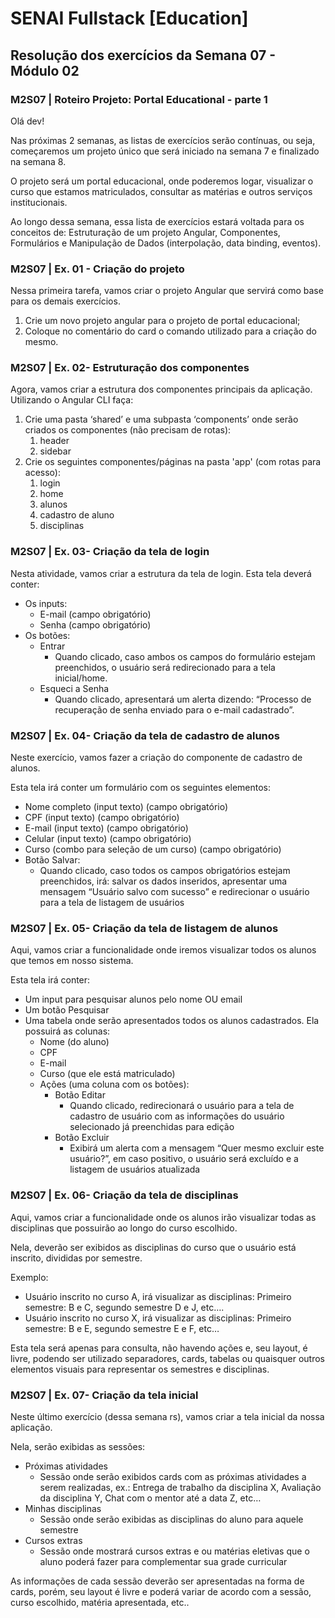 # SENAI Fullstack [Education]

## Resolução dos exercícios da Semana 07 - Módulo 02

### M2S07 | Roteiro Projeto: Portal Educational - parte 1

Olá dev!

Nas próximas 2 semanas, as listas de exercícios serão contínuas, ou seja, começaremos um projeto único que será iniciado na semana 7 e finalizado na semana 8.

O projeto será um portal educacional, onde poderemos logar, visualizar o curso que estamos matriculados, consultar as matérias e outros serviços institucionais.

Ao longo dessa semana, essa lista de exercícios estará voltada para os conceitos de: Estruturação de um projeto Angular, Componentes, Formulários e Manipulação de Dados (interpolação, data binding, eventos).

### M2S07 | Ex. 01 - Criação do projeto

Nessa primeira tarefa, vamos criar o projeto Angular que servirá como base para os demais exercícios.

1. Crie um novo projeto angular para o projeto de portal educacional;
2. Coloque no comentário do card o comando utilizado para a criação do mesmo.

### M2S07 | Ex. 02- Estruturação dos componentes

Agora, vamos criar a estrutura dos componentes principais da aplicação. Utilizando o Angular CLI faça:

1. Crie uma pasta ‘shared’ e uma subpasta ‘components’ onde serão criados os componentes (não precisam de rotas):
   1. header
   2. sidebar
2. Crie os seguintes componentes/páginas na pasta 'app' (com rotas para acesso):
   1. login
   2. home
   3. alunos
   4. cadastro de aluno
   5. disciplinas

### M2S07 | Ex. 03- Criação da tela de login

Nesta atividade, vamos criar a estrutura da tela de login. Esta tela deverá conter:

- Os inputs:
  - E-mail (campo obrigatório)
  - Senha (campo obrigatório)
- Os botões:
  - Entrar
    - Quando clicado, caso ambos os campos do formulário estejam preenchidos, o usuário será redirecionado para a tela inicial/home.
  - Esqueci a Senha
    - Quando clicado, apresentará um alerta dizendo: “Processo de recuperação de senha enviado para o e-mail cadastrado”.

### M2S07 | Ex. 04- Criação da tela de cadastro de alunos

Neste exercício, vamos fazer a criação do componente de cadastro de alunos.

Esta tela irá conter um formulário com os seguintes elementos:

- Nome completo (input texto) (campo obrigatório)
- CPF (input texto) (campo obrigatório)
- E-mail (input texto) (campo obrigatório)
- Celular (input texto) (campo obrigatório)
- Curso (combo para seleção de um curso) (campo obrigatório)
- Botão Salvar:
  - Quando clicado, caso todos os campos obrigatórios estejam preenchidos, irá: salvar os dados inseridos, apresentar uma mensagem “Usuário salvo com sucesso” e redirecionar o usuário para a tela de listagem de usuários

### M2S07 | Ex. 05- Criação da tela de listagem de alunos

Aqui, vamos criar a funcionalidade onde iremos visualizar todos os alunos que temos em nosso sistema.

Esta tela irá conter:

- Um input para pesquisar alunos pelo nome OU email
- Um botão Pesquisar
- Uma tabela onde serão apresentados todos os alunos cadastrados. Ela possuirá as colunas:
  - Nome (do aluno)
  - CPF
  - E-mail
  - Curso (que ele está matriculado)
  - Ações (uma coluna com os botões):
    - Botão Editar
      - Quando clicado, redirecionará o usuário para a tela de cadastro de usuário com as informações do usuário selecionado já preenchidas para edição
    - Botão Excluir
      - Exibirá um alerta com a mensagem “Quer mesmo excluir este usuário?”, em caso positivo, o usuário será excluído e a listagem de usuários atualizada

### M2S07 | Ex. 06- Criação da tela de disciplinas

Aqui, vamos criar a funcionalidade onde os alunos irão visualizar todas as disciplinas que possuirão ao longo do curso escolhido.

Nela, deverão ser exibidos as disciplinas do curso que o usuário está inscrito, divididas por semestre.

Exemplo:

- Usuário inscrito no curso A, irá visualizar as disciplinas: Primeiro semestre: B e C, segundo semestre D e J, etc….
- Usuário inscrito no curso X, irá visualizar as disciplinas: Primeiro semestre: B e E, segundo semestre E e F, etc…

Esta tela será apenas para consulta, não havendo ações e, seu layout, é livre, podendo ser utilizado separadores, cards, tabelas ou quaisquer outros elementos visuais para representar os semestres e disciplinas.

### M2S07 | Ex. 07- Criação da tela inicial

Neste último exercício (dessa semana rs), vamos criar a tela inicial da nossa aplicação.

Nela, serão exibidas as sessões:

- Próximas atividades
  - Sessão onde serão exibidos cards com as próximas atividades a serem realizadas, ex.: Entrega de trabalho da disciplina X, Avaliação da disciplina Y, Chat com o mentor até a data Z, etc…
- Minhas disciplinas
  - Sessão onde serão exibidas as disciplinas do aluno para aquele semestre
- Cursos extras
  - Sessão onde mostrará cursos extras e ou matérias eletivas que o aluno poderá fazer para complementar sua grade curricular

As informações de cada sessão deverão ser apresentadas na forma de cards, porém, seu layout é livre e poderá variar de acordo com a sessão, curso escolhido, matéria apresentada, etc..
